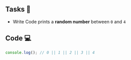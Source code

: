 ## Tasks 🎯

- Write Code prints a **random number** between `0` and  `4`

## Code 💻

```js
console.log(); // 0 || 1 || 2 || 3 || 4
```
